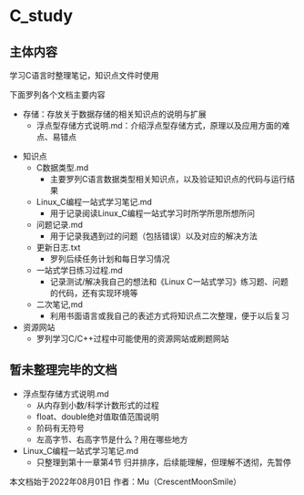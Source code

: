 # C_study

##  主体内容

学习C语言时整理笔记，知识点文件时使用

下面罗列各个文档主要内容

* 存储：存放关于数据存储的相关知识点的说明与扩展
  * 浮点型存储方式说明.md：介绍浮点型存储方式，原理以及应用方面的难点、易错点

- 知识点
  - C数据类型.md
    - 主要罗列C语言数据类型相关知识点，以及验证知识点的代码与运行结果
  - Linux_C编程一站式学习笔记.md
    - 用于记录阅读Linux_C编程一站式学习时所学所思所想所问
  - 问题记录.md
    - 用于记录我遇到过的问题（包括错误）以及对应的解决方法
  - 更新日志.txt
    - 罗列后续任务计划和每日学习情况
  - 一站式学日练习过程.md
    - 记录测试/解决我自己的想法和《Linux C一站式学习》练习题、问题的代码，还有实现环境等
  - 二次笔记,md
    - 利用书面语言或我自己的表述方式将知识点二次整理，便于以后复习
- 资源网站
  - 罗列学习C/C++过程中可能使用的资源网站或刷题网站



##  暂未整理完毕的文档

* 浮点型存储方式说明.md
  * 从内存到小数/科学计数形式的过程
  * float、double绝对值取值范围说明
  * 阶码有无符号
  * 左高字节、右高字节是什么？用在哪些地方
* Linux_C编程一站式学习笔记.md
  * 只整理到第十一章第4节 归并排序，后续能理解，但理解不透彻，先暂停


本文档始于2022年08月01日
作者：Mu（CrescentMoonSmile）
